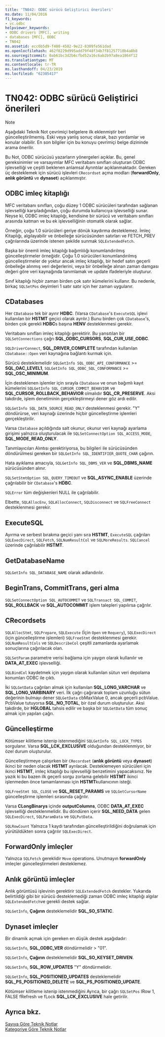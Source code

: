```yaml
---
title: 'TN042: ODBC sürücü Geliştirici önerileri'
ms.date: 11/04/2016
f1_keywords:
- vc.odbc
helpviewer_keywords:
- ODBC drivers [MFC], writing
- databases [MFC], ODBC
- TN042
ms.assetid: ecc6b5d9-f480-4582-9e22-8309fe561dad
ms.openlocfilehash: 462f8229d995add79f48f34b7f81257710b4a8b8
ms.sourcegitcommit: 0ab61bc3d2b6cfbd52a16c6ab2b97a8ea1864f12
ms.translationtype: MT
ms.contentlocale: tr-TR
ms.lasthandoff: 04/23/2019
ms.locfileid: "62305417"
---
```

# <a name="tn042-odbc-driver-developer-recommendations"></a>TN042: ODBC sürücü Geliştirici önerileri

> [!NOTE]
>  Aşağıdaki Teknik Not çevrimiçi belgelere ilk eklenmiştir beri güncelleştirilmemiş. Eski veya yanlış sonuç olarak, bazı yordamlar ve konular olabilir. En son bilgiler için bu konuyu çevrimiçi belge dizininde arama önerilir.

Bu Not, ODBC sürücüsü yazarların yönergeleri açıklar. Bu, genel gereksinimler ve varsayımlar MFC veritabanı sınıfları oluşturan ODBC işlevselliği ve çeşitli beklenen anlamsal Ayrıntılar açıklanmaktadır. Gereken üç desteklemek için sürücü işlevleri `CRecordset` açma modları (**forwardOnly**, **anlık görüntü** ve **dynaset**) açıklanmıştır.

## <a name="odbcs-cursor-library"></a>ODBC imleç kitaplığı

MFC veritabanı sınıfları, çoğu düzey 1 ODBC sürücüleri tarafından sağlanan işlevselliği karşıladığından, çoğu durumda kullanıcıya işlevselliği sunar. Neyse ki, ODBC imleç kitaplığı, kendisine bir sürücü ve veritabanı sınıfları arasında katman ve bu ek işlevselliğinin otomatik olarak sağlar.

Örneğin, çoğu 1.0 sürücüleri geriye dönük kaydırma desteklemez. İmleç Kitaplığı, algılayabilir ve önbelleğe sürücüsünden satırları ve FETCH_PREV çağrılarında üzerinde istenen şekilde sunmak `SQLExtendedFetch`.

Başka bir önemli imleç kitaplığı bağımlılığı konumlandırılmış güncelleştirmeler örneğidir. Çoğu 1.0 sürücüleri konumlandırılmış güncelleştirmeler de yoktur ancak imleç kitaplığı, bir hedef satırı geçerli önbelleğe alınmış veri değerlerini, veya bir önbelleğe alınan zaman damgası değeri göre veri kaynağında tanımlamak ve update ifadeleriyle oluşturur.

Sınıf kitaplığı hiçbir zaman birden çok satır kümelerini kullanır. Bu nedenle, birkaç `SQLSetPos` deyimleri 1 satır satır için her zaman uygulanır.

## <a name="cdatabases"></a>CDatabases

Her `CDatabase` tek bir ayırır **HDBC**. (Varsa `CDatabase`'s `ExecuteSQL` işlevi kullanılan bir **HSTMT** geçici olarak ayrılır.) Bunu birden çok `CDatabase`'s, birden çok gerekli **HDBC**s başına **HENV** desteklenmesi gerekir.

Veritabanı sınıfları imleç kitaplığı gerektirir. Bu yansıtılan bir `SQLSetConnections` çağrı **SQL_ODBC_CURSORS**, **SQL_CUR_USE_ODBC**.

`SQLDriverConnect`, **SQL_DRIVER_COMPLETE** tarafından kullanılan `CDatabase::Open` veri kaynağına bağlantı kurmak için.

Sürücü desteklemelidir `SQLGetInfo SQL_ODBC_API_CONFORMANCE`  >=  **SQL_OAC_LEVEL1**, `SQLGetInfo SQL_ODBC_SQL_CONFORMANCE`  >=  **SQL_OSC_MINIMUM**.

İçin desteklenen işlemler için sırayla `CDatabase` ve onun bağımlı kayıt kümelerini `SQLGetInfo SQL_CURSOR_COMMIT_BEHAVIOR` ve **SQL_CURSOR_ROLLBACK_BEHAVIOR** olmalıdır **SQL_CR_PRESERVE**. Aksi takdirde, işlem denetiminin gerçekleştirmeyi dener göz ardı edilir.

`SQLGetInfo SQL_DATA_SOURCE_READ_ONLY` desteklenmesi gerekir. "Y" döndürürse, veri kaynağı üzerinde hiçbir güncelleştirme işlemleri gerçekleştirilir.

Varsa `CDatabase` açıldığında salt okunur, okunur veri kaynağı ayarlama girişimi yalnızca oluşturulacak ile `SQLSetConnectOption SQL_ACCESS_MODE`, **SQL_MODE_READ_ONLY**.

Tanımlayıcıları Alıntısı gerektiriyorsa, bu bilgileri ile sürücüsünden döndürülmesi gereken bir `SQLGetInfo SQL_IDENTIFIER_QUOTE_CHAR` çağırın.

Hata ayıklama amacıyla, `SQLGetInfo SQL_DBMS_VER` ve **SQL_DBMS_NAME** sürücüsünden alınır.

`SQLSetStmtOption SQL_QUERY_TIMEOUT` ve **SQL_ASYNC_ENABLE** üzerinde çağrılabilir bir `CDatabase`'s **HDBC**.

`SQLError` tüm değişkenleri NULL ile çağrılabilir.

Elbette, `SQLAllocEnv`, `SQLAllocConnect`, `SQLDisconnect` ve `SQLFreeConnect` desteklenmesi gerekir.

## <a name="executesql"></a>ExecuteSQL

Ayırma ve serbest bırakma geçici yanı sıra **HSTMT**, `ExecuteSQL` çağrıları `SQLExecDirect`, `SQLFetch`, `SQLNumResultCol` ve `SQLMoreResults`. `SQLCancel` üzerinde çağrılabilir **HSTMT**.

## <a name="getdatabasename"></a>GetDatabaseName

`SQLGetInfo SQL_DATABASE_NAME` olarak adlandırılır.

## <a name="begintrans-committrans-rollback"></a>BeginTrans, CommitTrans, geri alma

`SQLSetConnectOption SQL_AUTOCOMMIT` ve `SQLTransact SQL_COMMIT`, **SQL_ROLLBACK** ve **SQL_AUTOCOMMIT** işlem talepleri yapılırsa çağrılır.

## <a name="crecordsets"></a>CRecordsets

`SQLAllocStmt`, `SQLPrepare`, `SQLExecute` (İçin `Open` ve `Requery`), `SQLExecDirect` (için güncelleştirme işlemleri) `SQLFreeStmt` desteklenmesi gerekir. `SQLNumResultCols` ve `SQLDescribeCol` çeşitli zamanlarda ayarlamak sonuçlarına çağırılacak olan.

`SQLSetParam` parametre verisi bağlama için yaygın olarak kullanılır ve **DATA_AT_EXEC** işlevselliği.

`SQLBindCol` kaydetmek için yaygın olarak kullanılan sütun veri depolama konumları ODBC ile çıktı.

İki `SQLGetData` çağrıları almak için kullanılan **SQL_LONG_VARCHAR** ve **SQL_LONG_VARBINARY** veri. İlk çağrı çağırarak toplam uzunluğu sütun değerinin bulmayı dener `SQLGetData` cbMaxValue 0, ancak geçerli pcbValue. PcbValue tutuyorsa **SQL_NO_TOTAL**, bir özel durum oluşturulur. Aksi takdirde, bir **HGLOBAL** tahsis edilir ve başka bir `SQLGetData` tüm sonuç almak için yapılan çağrı.

## <a name="updating"></a>Güncelleştirme

Kötümser kilitleme istenip istenmediğini `SQLGetInfo SQL_LOCK_TYPES` sorgulanır. Varsa **SQL_LCK_EXCLUSIVE** olduğundan desteklenmiyor, bir özel durum oluşturulur.

Güncelleştirmeye çalışırken bir `CRecordset` (**anlık görüntü** veya **dynaset**) ikinci bir neden olacak **HSTMT** ayrılacak. Desteklemeyen sürücüleri için ikinci **HSTMT**, imleç kitaplığı bu işlevselliği benzetimini yapacaksınız. Ne yazık ki bu bazen ilk geçerli sorgu zorlama gelebilir **HSTMT** ikinci işlenmeden önce tamamlanması için **HSTMT**kullanıcının isteği.

`SQLFreeStmt SQL_CLOSE` ve **SQL_RESET_PARAMS** ve `SQLGetCursorName` güncelleştirme işlemleri sırasında çağrılır.

Varsa **CLongBinarys** içinde **outputColumns**, ODBC **DATA_AT_EXEC** işlevselliği desteklenmelidir. Bu döndüren içerir **SQL_NEED_DATA** gelen `SQLExecDirect`, `SQLParamData` ve `SQLPutData`.

`SQLRowCount` Yalnızca 1 kaydı tarafından güncelleştirildiğini doğrulamak için yürütüldükten sonra çağrılır `SQLExecDirect`.

## <a name="forwardonly-cursors"></a>ForwardOnly imleçler

Yalnızca `SQLFetch` gereklidir `Move` operations. Unutmayın **forwardOnly** imleçler güncelleştirmeleri desteklemez.

## <a name="snapshot-cursors"></a>Anlık görüntü imleçler

Anlık görüntüsü işlevinin gerektirir `SQLExtendedFetch` destekler. Yukarıda belirtildiği gibi bir sürücü desteklemediği zaman ODBC imleç kitaplığı algılar `SQLExtendedFetch`ve gerekli destek sağlar.

`SQLGetInfo`, **Çağırın** desteklemelidir **SQL_SO_STATIC**.

## <a name="dynaset-cursors"></a>Dynaset imleçler

Bir dinamik açmak için gereken en düşük destek aşağıdadır:

`SQLGetInfo`, **SQL_ODBC_VER** döndürmelidir > "01".

`SQLGetInfo`, **Çağırın** desteklemelidir **SQL_SO_KEYSET_DRIVEN**.

`SQLGetInfo`, **SQL_ROW_UPDATES** "Y" döndürmelidir.

`SQLGetInfo`, **SQL_POSITIONED_UPDATES** desteklemelidir **SQL_PS_POSITIONED_DELETE** ve **SQL_PS_POSITIONED_UPDATE**.

Kötümser kilitleme istenip istenmediğini Ayrıca, bir çağrı `SQLSetPos` IRow 1, FALSE fRefresh ve fLock **SQL_LCK_EXCLUSIVE** hale getirilir.

## <a name="see-also"></a>Ayrıca bkz.

[Sayıya Göre Teknik Notlar](../mfc/technical-notes-by-number.md)<br/>
[Kategoriye Göre Teknik Notlar](../mfc/technical-notes-by-category.md)
